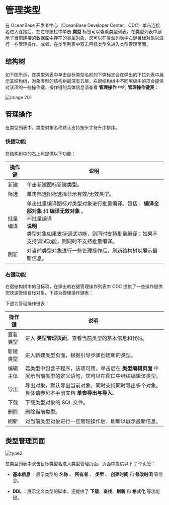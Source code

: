 管理类型 
=========================

在 OceanBase 开发者中心（OceanBase Developer Center，ODC）单击连接名进入连接后，在左导航栏中单击 **类型** 标签可以查看类型列表。在类型列表中展示了当前连接的数据库中存在的类型对象，您可以在类型列表中右键目标对象以进行一些管理操作。或者，在类型列表中双击目标类型名进入类型管理页面。

结构树 
------------------------

如下图所示，在类型列表中单击目标类型名前的下弹标志会在弹出的下拉列表中展示其结构树，对象类型的结构树最深有五层，右键结构树中不同层级中的项会提供对该项的一些操作键，操作键的具体信息请查看 **管理操作** 中的 **管理操作键表**：

![Image 201](https://obbusiness-private.oss-cn-shanghai.aliyuncs.com/doc/img/odc/340/%E7%AE%A1%E7%90%86%E7%B1%BB%E5%9E%8B-1.png)

管理操作 
-------------------------

在类型列表中，类型对象名称默认支持按头字符升序排序。

### 快捷功能 

在结构树中的右上角提供以下功能：


| 操作键  |                                                                                             说明                                                                                              |
|------|---------------------------------------------------------------------------------------------------------------------------------------------------------------------------------------------|
| 新建   | 单击新建图标新建类型。                                                                                                                                                                                 |
| 筛选   | 单击筛选图标选择显示有效/无效类型。                                                                                                                                                                          |
| 批量编译 | 单击批量编译图标对类型对象进行批量编译。包括： **编译全部对象** 和 **编译无效对象** 。<br> ![批量编译](https://obbusiness-private.oss-cn-shanghai.aliyuncs.com/doc/img/odc/%E6%89%B9%E9%87%8F%E7%BC%96%E8%AF%91.png) <br> **说明** <br> 类型对象如果支持调试功能，则同时支持批量编译；如果不支持调试功能，则同时不支持批量编译。 |
| 刷新   | 对当前类型对象进行一些管理操作后，刷新结构树以展示最新信息。                                                                                                                                                              |



### 右键功能 

右键结构树中的目标项，在弹出的右键管理操作列表中 ODC 提供了一些操作键供您快速管理目标对象。下述为管理操作键表：

下述为管理操作键表：


| 操作键  |                                               说明                                                |
|------|-------------------------------------------------------------------------------------------------|
| 查看类型 | 进入 **类型管理页面**，查看当前类型的基本信息和代码。                         |
| 新建类型 | 进入新建类型页面，根据引导步骤创建新的类型。                                                                          |
| 编辑主体 | 若类型中包含子程序，该项可用。单击后在 **类型编辑页面** 中展示当前类型的定义语句，您可以在窗口中继续编辑该类型。 |
|导出|导出对象，默认导出当前对象，同时支持同时导出多个对象。具体请参见本手册文档 **单表导出与导入**。|
| 下载   | 下载类型对象的 SQL 文件。                                                                                         |
| 删除   | 删除当前类型。                                                                                         |
| 刷新   | 对当前类型对象进行一些管理操作后，刷新以展示最新信息。                                                                     |


类型管理页面 
---------------------------

![type2](https://obbusiness-private.oss-cn-shanghai.aliyuncs.com/doc/img/odc/340/%E7%AE%A1%E7%90%86%E7%B1%BB%E5%9E%8B-2.png)

在类型列表中双击目标类型名进入类型管理页面，页面中提供以下 2 个页签：

* **基本信息** ：展示类型的 **名称** 、 **所有者** 、 **类型** 、 **创建时间** 和 **修改时间** 等信息。

* **DDL** ：展示定义类型的脚本，还提供了 **下载**、**查找**、**刷新** 和 **格式化** 等功能键。